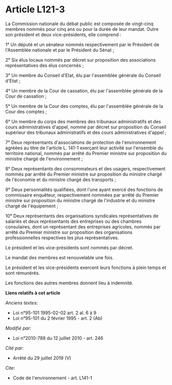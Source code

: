 # Article L121-3

La Commission nationale du débat public est composée de vingt-cinq membres nommés pour cinq ans ou pour la durée de leur
mandat. Outre son président et deux vice-présidents, elle comprend : 

1° Un député et un sénateur nommés respectivement par le Président de l'Assemblée nationale et par le Président du Sénat ; 

2° Six élus locaux nommés par décret sur proposition des associations représentatives des élus concernés ; 

3° Un membre du Conseil d'Etat, élu par l'assemblée générale du Conseil d'Etat ; 

4° Un membre de la Cour de cassation, élu par l'assemblée générale de la Cour de cassation ; 

5° Un membre de la Cour des comptes, élu par l'assemblée générale de la Cour des comptes ; 

6° Un membre du corps des membres des tribunaux administratifs et des cours administratives d'appel, nommé par décret sur
proposition du Conseil supérieur des tribunaux administratifs et des cours administratives d'appel ; 

7° Deux représentants d'associations de protection de l'environnement agréées au titre de l'article L. 141-1 exerçant leur
activité sur l'ensemble du territoire national, nommés par arrêté du Premier ministre sur proposition du ministre chargé de
l'environnement ; 

8° Deux représentants des consommateurs et des usagers, respectivement nommés par arrêté du Premier ministre sur proposition
du ministre chargé de l'économie et du ministre chargé des transports ; 

9° Deux personnalités qualifiées, dont l'une ayant exercé des fonctions de commissaire enquêteur, respectivement nommées par
arrêté du Premier ministre sur proposition du ministre chargé de l'industrie et du ministre chargé de l'équipement ;

10° Deux représentants des organisations syndicales représentatives de salariés et deux représentants des entreprises ou des
chambres consulaires, dont un représentant des entreprises agricoles, nommés par arrêté du Premier ministre sur proposition
des organisations professionnelles respectives les plus représentatives.

Le président et les vice-présidents sont nommés par décret. 

Le mandat des membres est renouvelable une fois. 

Le président et les vice-présidents exercent leurs fonctions à plein temps et sont rémunérés. 

Les fonctions des autres membres donnent lieu à indemnité.

**Liens relatifs à cet article**

_Anciens textes_:

  - Loi n°95-101 1995-02-02 art. 2 al. 6 à 9
  - Loi n°95-101 du 2 février 1995 - art. 2 (Ab)

_Modifié par_:

  - Loi n°2010-788 du 12 juillet 2010 - art. 246

_Cité par_:

  - Arrêté du 29 juillet 2019 (V)

_Cite_:

  - Code de l'environnement - art. L141-1
